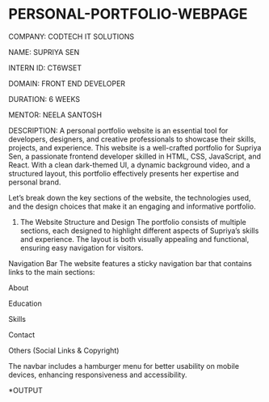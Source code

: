 # PERSONAL-PORTFOLIO-WEBPAGE

COMPANY: CODTECH IT SOLUTIONS

NAME: SUPRIYA SEN

INTERN ID: CT6WSET

DOMAIN: FRONT END DEVELOPER

DURATION: 6 WEEKS

MENTOR: NEELA SANTOSH

DESCRIPTION: A personal portfolio website is an essential tool for developers, designers, and creative professionals to showcase their skills, projects, and experience. This website is a well-crafted portfolio for Supriya Sen, a passionate frontend developer skilled in HTML, CSS, JavaScript, and React. With a clean dark-themed UI, a dynamic background video, and a structured layout, this portfolio effectively presents her expertise and personal brand.

Let’s break down the key sections of the website, the technologies used, and the design choices that make it an engaging and informative portfolio.

1. The Website Structure and Design
The portfolio consists of multiple sections, each designed to highlight different aspects of Supriya’s skills and experience. The layout is both visually appealing and functional, ensuring easy navigation for visitors.

Navigation Bar
The website features a sticky navigation bar that contains links to the main sections:

About

Education

Skills

Contact

Others (Social Links & Copyright)

The navbar includes a hamburger menu for better usability on mobile devices, enhancing responsiveness and accessibility.

*OUTPUT




